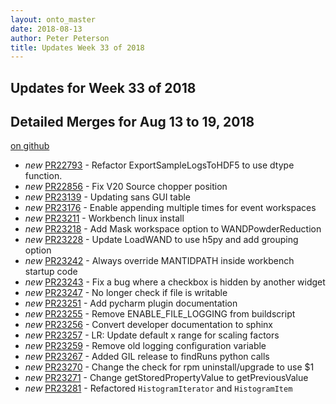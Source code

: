 ```yaml
---
layout: onto_master
date: 2018-08-13
author: Peter Peterson
title: Updates Week 33 of 2018
---
```

Updates for Week 33 of 2018
---------------------------

Detailed Merges for Aug 13 to 19, 2018
--------------------------------------
[on github](https://github.com/mantidproject/mantid/pulls?q=is%3Apr+merged%3A2018-08-14..2018-08-19)

* *new* [PR22793](https://github.com/mantidproject/mantid/pull/22793) - Refactor ExportSampleLogsToHDF5 to use dtype function.
* *new* [PR22856](https://github.com/mantidproject/mantid/pull/22856) - Fix V20 Source chopper position
* *new* [PR23139](https://github.com/mantidproject/mantid/pull/23139) - Updating sans GUI table
* *new* [PR23176](https://github.com/mantidproject/mantid/pull/23176) - Enable appending multiple times for event workspaces
* *new* [PR23211](https://github.com/mantidproject/mantid/pull/23211) - Workbench linux install
* *new* [PR23218](https://github.com/mantidproject/mantid/pull/23218) - Add Mask workspace option to WANDPowderReduction
* *new* [PR23228](https://github.com/mantidproject/mantid/pull/23228) - Update LoadWAND to use h5py and add grouping option
* *new* [PR23242](https://github.com/mantidproject/mantid/pull/23242) - Always override MANTIDPATH inside workbench startup code
* *new* [PR23243](https://github.com/mantidproject/mantid/pull/23243) - Fix a bug where a checkbox is hidden by another widget
* *new* [PR23247](https://github.com/mantidproject/mantid/pull/23247) - No longer check if file is writable
* *new* [PR23251](https://github.com/mantidproject/mantid/pull/23251) - Add pycharm plugin documentation
* *new* [PR23255](https://github.com/mantidproject/mantid/pull/23255) - Remove ENABLE_FILE_LOGGING from buildscript
* *new* [PR23256](https://github.com/mantidproject/mantid/pull/23256) - Convert developer documentation to sphinx
* *new* [PR23257](https://github.com/mantidproject/mantid/pull/23257) - LR: Update default x range for scaling factors
* *new* [PR23259](https://github.com/mantidproject/mantid/pull/23259) - Remove old logging configuration variable
* *new* [PR23267](https://github.com/mantidproject/mantid/pull/23267) - Added GIL release to findRuns python calls
* *new* [PR23270](https://github.com/mantidproject/mantid/pull/23270) - Change the check for rpm uninstall/upgrade to use $1
* *new* [PR23271](https://github.com/mantidproject/mantid/pull/23271) - Change getStoredPropertyValue to getPreviousValue
* *new* [PR23281](https://github.com/mantidproject/mantid/pull/23281) - Refactored `HistogramIterator` and  `HistogramItem`
